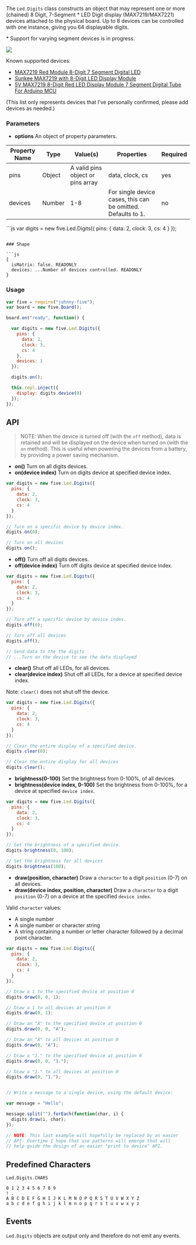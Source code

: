 The `Led.Digits` class constructs an object that may represent one or more (chained) 8 Digit, 7-Segment \* LED Digit display (MAX7219/MAX7221) devices attached to the physical board. Up to 8 devices can be controlled with one instance, giving you 64 displayable digits.

\* Support for varying segment devices is in progress.

<img src="http://ecx.images-amazon.com/images/I/61LJiwBPXHL._SL1500_.jpg">


Known supported devices: 

- [MAX7219 Red Module 8-Digit 7 Segment Digital LED](http://www.newegg.com/Product/Product.aspx?Item=9SIA2C516T9999)
- [Sunkee MAX7219 with 8-Digit LED Display Module](http://www.amazon.com/Sunkee-MAX7219-8-Digit-Display-Module/dp/B00D3J04JC/)
- [5V MAX7219 8-Digit Red LED Display Module 7 Segment Digital Tube For Arduino MCU](http://www.amazon.com/MAX7219-8-Digit-Display-Segment-Digital/dp/B00IHQ7STK)

(This list only represents devices that I've personally confirmed, please add devices as needed.)


### Parameters


- **options** An object of property parameters.
<table>
  <thead>
    <tr>
      <th>Property Name</th>
      <th>Type</th>
      <th>Value(s)</th>
      <th>Properties</th>
      <th>Required</th>
    </tr>
  </thead>
  <tbody>
    <tr>
      <td>pins</td>
      <td>Object</td>
      <td>A valid pins object or pins array</td>
      <td>data, clock, cs</td>
      <td>yes</td>
    </tr>
    <tr>
      <td>devices</td>
      <td>Number</td>
      <td>1-8</td>
      <td>
        For single device cases, this can be omitted. Defaults to 1.
      </td>
      <td>no</td>
    </tr>

  </tbody>
</table>
```js
var digits = new five.Led.Digits({
  pins: {
    data: 2,
    clock: 3,
    cs: 4
  }
});

```

### Shape

```js
{ 
  isMatrix: false. READONLY
  devices: ...Number of devices controlled. READONLY
}
```




### Usage
```js
var five = require("johnny-five");
var board = new five.Board();

board.on("ready", function() {

  var digits = new five.Led.Digits({
    pins: {
      data: 2,
      clock: 3,
      cs: 4
    }, 
    devices: 1
  });

  digits.on();

  this.repl.inject({
    display: digits.device(0)
  });
});
```


## API

> NOTE: When the device is turned off (with the `off` method), data is retained and will be displayed on the device when turned on (with the `on` method). This is useful when powering the devices from a battery, by providing a power saving mechanism.

- **on()** Turn on all digits devices.
- **on(device index)** Turn on digits device at specified device index.

```js
var digits = new five.Led.Digits({
  pins: {
    data: 2,
    clock: 3,
    cs: 4
  }
});

// Turn on a specific device by device index.
digits.on(0);

// Turn on all devices
digits.on();
```

- **off()** Turn off all digits devices.
- **off(device index)** Turn off digits device at specified device index.

```js
var digits = new five.Led.Digits({
  pins: {
    data: 2,
    clock: 3,
    cs: 4
  }
});

// Turn off a specific device by device index.
digits.off(0);

// Turn off all devices
digits.off();

// Send data to the the digits
// ...Turn on the device to see the data displayed
```


- **clear()** Shut off all LEDs, for all devices.
- **clear(device index)** Shut off all LEDs, for a device at specified device index.

Note: `clear()` does not shut off the device.

```js
var digits = new five.Led.Digits({
  pins: {
    data: 2,
    clock: 3,
    cs: 4
  }
});

// Clear the entire display of a specified device.
digits.clear(0);

// Clear the entire display for all devices
digits.clear();
```


- **brightness(0-100)** Set the brightness from 0-100%, of all devices.
- **brightness(device index, 0-100)** Set the brightness from 0-100%, for a device at specified `device index`.


```js
var digits = new five.Led.Digits({
  pins: {
    data: 2,
    clock: 3,
    cs: 4
  }
});

// Set the brightness of a specified device.
digits.brightness(0, 100);

// Set the brightness for all devices
digits.brightness(100);
```


- **draw(position, character)** Draw a `character` to a digit `position` (0-7) on all devices.
- **draw(device index, position, character)** Draw a `character` to a digit `position` (0-7) on a device at the specified `device index`.

Valid `character` values: 

- A single number
- A single number or character string
- A string containing a number or letter character followed by a decimal point character.


```js
var digits = new five.Led.Digits({
  pins: {
    data: 2,
    clock: 3,
    cs: 4
  }
});

// Draw a 1 to the specified device at position 0
digits.draw(0, 0, 1);

// Draw a 1 to all devices at position 0
digits.draw(0, 1);

// Draw an "A" to the specified device at position 0
digits.draw(0, 0, "A");

// Draw an "A" to all devices at position 0
digits.draw(0, "A");

// Draw a "1." to the specified device at position 0
digits.draw(0, 0, "1.");

// Draw a "1." to all devices at position 0
digits.draw(0, "1.");


// Write a message to a single device, using the default device:

var message = "Hello";

message.split("").forEach(function(char, i) {
  digits.draw(i, char);
});

// NOTE: This last example will hopefully be replaced by an easier 
// API. Overtime I hope that use patterns will emerge that will 
// help guide the design of an easier "print to device" API.
```


## Predefined Characters

`Led.Digits.CHARS`

```
0 1 2 3 4 5 6 7 8 9   
! .
A B C D E F G H I J K L M N O P Q R S T U V W X Y Z
a b c d e f g h i j k l m n o p q r s t u v w x y z
```


## Events

`Led.Digits` objects are output only and therefore do not emit any events.
